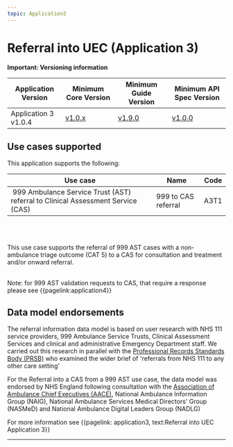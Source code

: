 ```yaml
---
topic: Application3
---
```


# Referral into UEC (Application 3)

<div markdown="span" class="alert alert-warning" role="alert"><i class="fa fa-warning"></i><b> Important: Versioning information</b> 
 <p>


<table>
<thead>
	<tr>
		<th data-no-sort="">Application Version</th>
		<th data-no-sort="">Minimum Core Version</th>
		<th data-no-sort="">Minimum Guide Version</th>
		<th data-no-sort="">Minimum API Spec Version</th>
	</tr>
</thead>
<tbody>
	<tr>
		<td>Application 3 v1.0.4</td>
		<td><a href="https://simplifier.net/guide/nhsbookingandreferralstandard/Home/Core?version=1.8.2" target="_blank">v1.0.x</a></td>
		<td><a href="https://simplifier.net/guide/nhsbookingandreferralstandard/home?version=1.8.2" target="_blank">v1.9.0</td>
		<td><a href="https://digital.nhs.uk/developer/api-catalogue/booking-and-referral-fhir/v1.0.7" target="_blank">v1.0.0</a></td>
	</tr>
</tbody>
</table>
</div>




## Use cases supported


This application supports the following:

|Use case                                                                        | Name | Code|
|--------------------------------------------------------------------------------|------|------|
| 999 Ambulance Service Trust (AST) referral to Clinical Assessment Service (CAS)| 999 to CAS referral 	| A3T1 |

</br>
</br>

This use case supports the referral of 999 AST cases with a non-ambulance triage outcome (CAT 5) to a CAS for consultation and treatment and/or onward referral.
</br>
</br>

Note: for 999 AST validation requests to CAS, that require a response please see {{pagelink:application4}}

## Data model endorsements

The referral information data model is based on user research with NHS 111 service providers, 999 Ambulance Service Trusts, Clinical Assessment Services and clinical and administrative Emergency Department staff.  We carried out this research in parallel with the [Professional Records Standards Body (PRSB)](https://theprsb.org/) who examined the wider brief of 'referrals from NHS 111 to any other care setting' 

For the Referral into a CAS from a 999 AST use case, the data model was endorsed by NHS England following consultation with the [Association of Ambulance Chief Executives (AACE)](https://aace.org.uk/),  National Ambulance Information Group (NAIG), National Ambulance Services Medical Directors' Group (NASMeD) and National Ambulance Digital Leaders Group (NADLG)

For more information see {{pagelink: application3, text:Referral into UEC Application 3}} 
<hr />